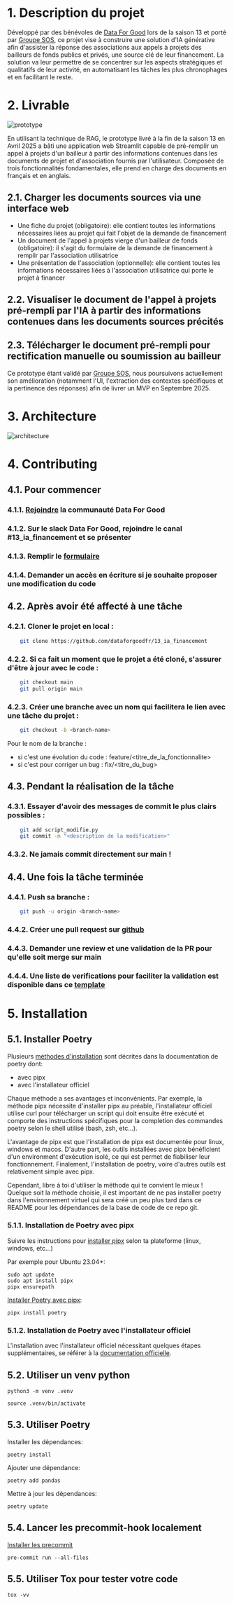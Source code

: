 # 1. Description du projet

Développé par des bénévoles de [Data For Good](https://www.dataforgood.fr/) lors de la saison 13 et porté par [Groupe SOS](https://www.groupe-sos.org/), ce projet vise à construire une solution d'IA générative afin d'assister la réponse des associations aux appels à projets des bailleurs de fonds publics et privés, une source clé de leur financement. La solution va leur permettre de se concentrer sur les aspects stratégiques et qualitatifs de leur activité, en automatisant les tâches les plus chronophages et en facilitant le reste.

# 2. Livrable

![prototype](/Users/airbook/Desktop/Data_Science/MyProjects/IA_Financement/prototype.png)

En utilisant la technique de RAG, le prototype livré à la fin de la saison 13 en Avril 2025 a bâti une application web Streamlit capable de pré-remplir un appel à projets d'un bailleur à partir des informations contenues dans les documents de projet et d'association fournis par l'utilisateur. Composée de trois fonctionnalités fondamentales, elle prend en charge des documents en français et en anglais.

## 2.1. Charger les documents sources via une interface web

- Une fiche du projet (obligatoire): elle contient toutes les informations nécessaires liées au projet qui fait l'objet de la demande de financement 
- Un document de l'appel à projets vierge d'un bailleur de fonds (obligatoire): il s'agit du formulaire de la demande de financement à remplir par l'association utilisatrice
- Une présentation de l'association (optionnelle): elle contient toutes les informations nécessaires liées à l'association utilisatrice qui porte le projet à financer

## 2.2. Visualiser le document de l'appel à projets pré-rempli par l'IA à partir des informations contenues dans les documents sources précités

## 2.3. Télécharger le document pré-rempli pour rectification manuelle ou soumission au bailleur

Ce prototype étant validé par [Groupe SOS](https://www.groupe-sos.org/), nous poursuivons actuellement son amélioration (notamment l'UI, l'extraction des contextes spécifiques et la pertinence des réponses) afin de livrer un MVP en Septembre 2025.

# 3. Architecture

![architecture](/Users/airbook/Desktop/Data_Science/MyProjects/IA_Financement/architecture_v3.excalidraw)

# 4. Contributing

## 4.1. Pour commencer
### 4.1.1. [Rejoindre](https://dataforgood.fr/join) la communauté Data For Good
### 4.1.2. Sur le slack Data For Good, rejoindre le canal #13_ia_financement et se présenter
### 4.1.3. Remplir le [formulaire](https://noco.services.dataforgood.fr/dashboard/#/nc/form/895fb8bb-df66-495a-b806-6a1d49a514f3)
### 4.1.4. Demander un accès en écriture si je souhaite proposer une modification du code

## 4.2. Après avoir été affecté à une tâche
### 4.2.1. Cloner le projet en local :
```bash
    git clone https://github.com/dataforgoodfr/13_ia_financement
```
### 4.2.2. Si ca fait un moment que le projet a été cloné, s'assurer d'être à jour avec le code :
```bash
    git checkout main
    git pull origin main
```
### 4.2.3. Créer une branche avec un nom qui facilitera le lien avec une tâche du projet :
```bash
    git checkout -b <branch-name>
```
Pour le nom de la branche :
- si c'est une évolution du code : feature/<titre_de_la_fonctionnalite>
- si c'est pour corriger un bug : fix/<titre_du_bug>

## 4.3. Pendant la réalisation de la tâche
### 4.3.1. Essayer d'avoir des messages de commit le plus clairs possibles :
```bash
    git add script_modifie.py
    git commit -m "<description de la modification>"
```
### 4.3.2. Ne jamais commit directement sur main !

## 4.4. Une fois la tâche terminée
### 4.4.1. Push sa branche :
```bash
    git push -u origin <branch-name>
```
### 4.4.2. Créer une pull request sur [github](https://github.com/dataforgoodfr/13_ia_financement/compare)
### 4.4.3. Demander une review et une validation de la PR pour qu'elle soit merge sur main
### 4.4.4. Une liste de verifications pour faciliter la validation est disponible dans ce [template](.github/pull_request_template.md)

# 5. Installation

## 5.1. Installer Poetry

Plusieurs [méthodes d'installation](https://python-poetry.org/docs/#installation) sont décrites dans la documentation de poetry dont:

- avec pipx
- avec l'installateur officiel

Chaque méthode a ses avantages et inconvénients. Par exemple, la méthode pipx nécessite d'installer pipx au préable, l'installateur officiel utilise curl pour télécharger un script qui doit ensuite être exécuté et comporte des instructions spécifiques pour la completion des commandes poetry selon le shell utilisé (bash, zsh, etc...).

L'avantage de pipx est que l'installation de pipx est documentée pour linux, windows et macos. D'autre part, les outils installées avec pipx bénéficient d'un environment d'exécution isolé, ce qui est permet de fiabiliser leur fonctionnement. Finalement, l'installation de poetry, voire d'autres outils est relativement simple avec pipx.

Cependant, libre à toi d'utiliser la méthode qui te convient le mieux ! Quelque soit la méthode choisie, il est important de ne pas installer poetry dans l'environnement virtuel qui sera créé un peu plus tard dans ce README pour les dépendances de la base de code de ce repo git.

### 5.1.1. Installation de Poetry avec pipx

Suivre les instructions pour [installer pipx](https://pipx.pypa.io/stable/#install-pipx) selon ta plateforme (linux, windows, etc...)

Par exemple pour Ubuntu 23.04+:

    sudo apt update
    sudo apt install pipx
    pipx ensurepath

[Installer Poetry avec pipx](https://python-poetry.org/docs/#installing-with-pipx):

    pipx install poetry

### 5.1.2. Installation de Poetry avec l'installateur officiel

L'installation avec l'installateur officiel nécessitant quelques étapes supplémentaires,
se référer à la [documentation officielle](https://python-poetry.org/docs/#installing-with-the-official-installer).

## 5.2. Utiliser un venv python

    python3 -m venv .venv

    source .venv/bin/activate

## 5.3. Utiliser Poetry

Installer les dépendances:

    poetry install

Ajouter une dépendance:

    poetry add pandas

Mettre à jour les dépendances:

    poetry update

## 5.4. Lancer les precommit-hook localement

[Installer les precommit](https://pre-commit.com/)

    pre-commit run --all-files

## 5.5. Utiliser Tox pour tester votre code

    tox -vv
